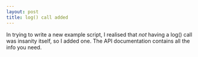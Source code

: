 ```yaml
---
layout: post
title: log() call added
---
```


In trying to write a new example script, I realised that *not* having a log() call was insanity itself, so I added one. The API documentation contains all the info you need.


